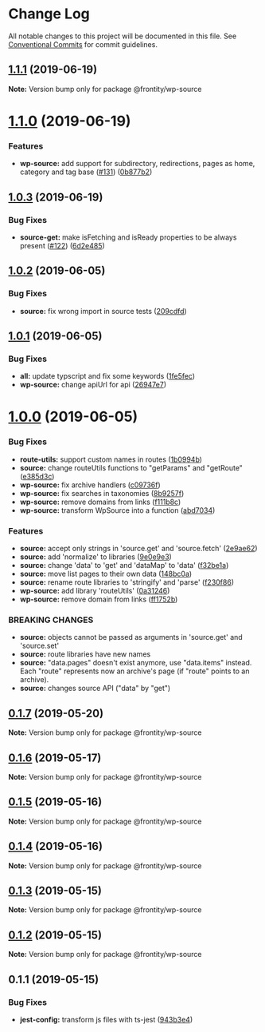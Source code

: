 # Change Log

All notable changes to this project will be documented in this file.
See [Conventional Commits](https://conventionalcommits.org) for commit guidelines.

## [1.1.1](https://github.com/frontity/frontity/compare/@frontity/wp-source@1.1.0...@frontity/wp-source@1.1.1) (2019-06-19)

**Note:** Version bump only for package @frontity/wp-source





# [1.1.0](https://github.com/frontity/frontity/compare/@frontity/wp-source@1.0.3...@frontity/wp-source@1.1.0) (2019-06-19)


### Features

* **wp-source:** add support for subdirectory, redirections, pages as home, category and tag base ([#131](https://github.com/frontity/frontity/issues/131)) ([0b877b2](https://github.com/frontity/frontity/commit/0b877b2))





## [1.0.3](https://github.com/frontity/frontity/compare/@frontity/wp-source@1.0.2...@frontity/wp-source@1.0.3) (2019-06-19)


### Bug Fixes

* **source-get:** make isFetching and isReady properties to be always present ([#122](https://github.com/frontity/frontity/issues/122)) ([6d2e485](https://github.com/frontity/frontity/commit/6d2e485))





## [1.0.2](https://github.com/frontity/frontity/compare/@frontity/wp-source@1.0.1...@frontity/wp-source@1.0.2) (2019-06-05)


### Bug Fixes

* **source:** fix wrong import in source tests ([209cdfd](https://github.com/frontity/frontity/commit/209cdfd))





## [1.0.1](https://github.com/frontity/frontity/compare/@frontity/wp-source@1.0.0...@frontity/wp-source@1.0.1) (2019-06-05)


### Bug Fixes

* **all:** update typscript and fix some keywords ([1fe5fec](https://github.com/frontity/frontity/commit/1fe5fec))
* **wp-source:** change apiUrl for api ([26947e7](https://github.com/frontity/frontity/commit/26947e7))





# [1.0.0](https://github.com/frontity/frontity/compare/@frontity/wp-source@0.1.7...@frontity/wp-source@1.0.0) (2019-06-05)


### Bug Fixes

* **route-utils:** support custom names in routes ([1b0994b](https://github.com/frontity/frontity/commit/1b0994b))
* **source:** change routeUtils functions to "getParams" and "getRoute" ([e385d3c](https://github.com/frontity/frontity/commit/e385d3c))
* **wp-source:** fix archive handlers ([c09736f](https://github.com/frontity/frontity/commit/c09736f))
* **wp-source:** fix searches in taxonomies ([8b9257f](https://github.com/frontity/frontity/commit/8b9257f))
* **wp-source:** remove domains from links ([f111b8c](https://github.com/frontity/frontity/commit/f111b8c))
* **wp-source:** transform WpSource into a function ([abd7034](https://github.com/frontity/frontity/commit/abd7034))


### Features

* **source:** accept only strings in 'source.get' and 'source.fetch' ([2e9ae62](https://github.com/frontity/frontity/commit/2e9ae62))
* **source:** add 'normalize' to libraries ([9e0e9e3](https://github.com/frontity/frontity/commit/9e0e9e3))
* **source:** change 'data' to 'get' and 'dataMap' to 'data' ([f32be1a](https://github.com/frontity/frontity/commit/f32be1a))
* **source:** move list pages to their own data ([148bc0a](https://github.com/frontity/frontity/commit/148bc0a))
* **source:** rename route libraries to 'stringify' and 'parse' ([f230f86](https://github.com/frontity/frontity/commit/f230f86))
* **wp-source:** add library 'routeUtils' ([0a31246](https://github.com/frontity/frontity/commit/0a31246))
* **wp-source:** remove domain from links ([ff1752b](https://github.com/frontity/frontity/commit/ff1752b))


### BREAKING CHANGES

* **source:** objects cannot be passed as arguments in 'source.get' and 'source.set'
* **source:** route libraries have new names
* **source:** "data.pages" doesn't exist anymore, use "data.items" instead. Each "route" represents now an archive's page (if "route" points to an archive).
* **source:** changes source API ("data" by  "get")





## [0.1.7](https://github.com/frontity/frontity/compare/@frontity/wp-source@0.1.6...@frontity/wp-source@0.1.7) (2019-05-20)

**Note:** Version bump only for package @frontity/wp-source





## [0.1.6](https://github.com/frontity/frontity/compare/@frontity/wp-source@0.1.5...@frontity/wp-source@0.1.6) (2019-05-17)

**Note:** Version bump only for package @frontity/wp-source





## [0.1.5](https://github.com/frontity/frontity/compare/@frontity/wp-source@0.1.4...@frontity/wp-source@0.1.5) (2019-05-16)

**Note:** Version bump only for package @frontity/wp-source





## [0.1.4](https://github.com/frontity/frontity/compare/@frontity/wp-source@0.1.3...@frontity/wp-source@0.1.4) (2019-05-16)

**Note:** Version bump only for package @frontity/wp-source





## [0.1.3](https://github.com/frontity/frontity/compare/@frontity/wp-source@0.1.2...@frontity/wp-source@0.1.3) (2019-05-15)

**Note:** Version bump only for package @frontity/wp-source





## [0.1.2](https://github.com/frontity/frontity/compare/@frontity/wp-source@0.1.1...@frontity/wp-source@0.1.2) (2019-05-15)

**Note:** Version bump only for package @frontity/wp-source





## 0.1.1 (2019-05-15)


### Bug Fixes

* **jest-config:** transform js files with ts-jest ([943b3e4](https://github.com/frontity/frontity/commit/943b3e4))
